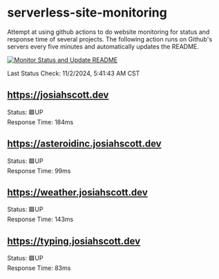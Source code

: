 # serverless-site-monitoring
Attempt at using github actions to do website monitoring for status and response time of several projects. The following action runs on Github's servers every five minutes and automatically updates the README.  

[![Monitor Status and Update README](https://github.com/JosiahSco/serverless-site-monitoring/actions/workflows/monitor.yaml/badge.svg)](https://github.com/JosiahSco/serverless-site-monitoring/actions/workflows/monitor.yaml)

Last Status Check: 11/2/2024, 5:41:43 AM CST

## https://josiahscott.dev
Status: 🟩UP  
Response Time: 184ms

## https://asteroidinc.josiahscott.dev
Status: 🟩UP  
Response Time: 99ms

## https://weather.josiahscott.dev
Status: 🟩UP  
Response Time: 143ms

## https://typing.josiahscott.dev
Status: 🟩UP  
Response Time: 83ms

